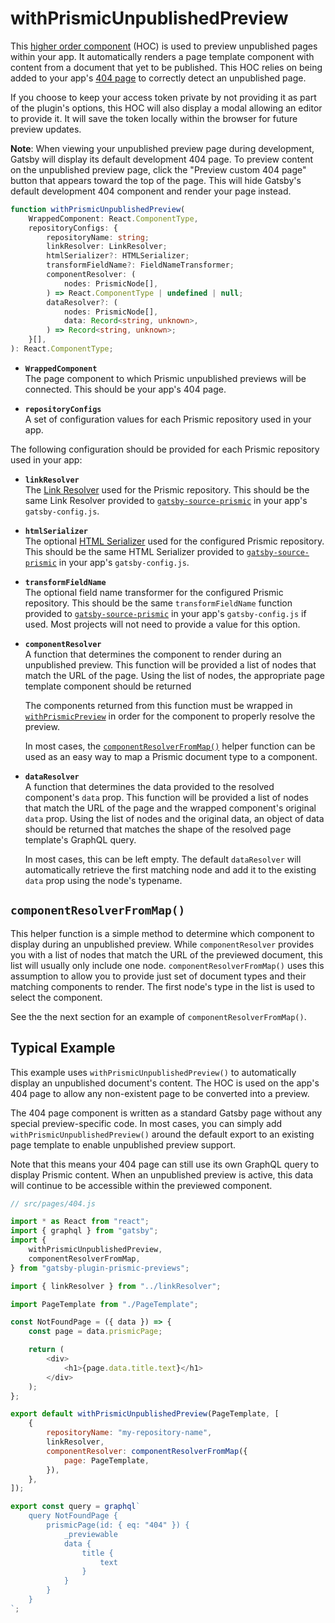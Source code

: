 # withPrismicUnpublishedPreview

This [higher order component][hoc] (HOC) is used to preview unpublished pages
within your app. It automatically renders a page template component with content
from a document that yet to be published. This HOC relies on being added to your
app's
[404 page](https://www.gatsbyjs.com/docs/how-to/adding-common-features/add-404-page/)
to correctly detect an unpublished page.

If you choose to keep your access token private by not providing it as part of
the plugin's options, this HOC will also display a modal allowing an editor to
provide it. It will save the token locally within the browser for future preview
updates.

**Note**: When viewing your unpublished preview page during development, Gatsby
will display its default development 404 page. To preview content on the
unpublished preview page, click the "Preview custom 404 page" button that
appears toward the top of the page. This will hide Gatsby's default development
404 component and render your page instead.

```typescript
function withPrismicUnpublishedPreview(
	WrappedComponent: React.ComponentType,
	repositoryConfigs: {
		repositoryName: string;
		linkResolver: LinkResolver;
		htmlSerializer?: HTMLSerializer;
		transformFieldName?: FieldNameTransformer;
		componentResolver: (
			nodes: PrismicNode[],
		) => React.ComponentType | undefined | null;
		dataResolver?: (
			nodes: PrismicNode[],
			data: Record<string, unknown>,
		) => Record<string, unknown>;
	}[],
): React.ComponentType;
```

- **`WrappedComponent`**<br/>The page component to which Prismic unpublished
  previews will be connected. This should be your app's 404 page.

- **`repositoryConfigs`**<br/>A set of configuration values for each Prismic
  repository used in your app.

The following configuration should be provided for each Prismic repository used
in your app:

- **`linkResolver`**<br/>The [Link Resolver][link-resolver] used for the Prismic
  repository. This should be the same Link Resolver provided to
  [`gatsby-source-prismic`][gsp] in your app's `gatsby-config.js`.

- **`htmlSerializer`**<br/>The optional [HTML Serializer][html-serializer] used
  for the configured Prismic repository. This should be the same HTML Serializer
  provided to [`gatsby-source-prismic`][gsp] in your app's `gatsby-config.js`.

- **`transformFieldName`**<br/>The optional field name transformer for the
  configured Prismic repository. This should be the same `transformFieldName`
  function provided to [`gatsby-source-prismic`][gsp] in your app's
  `gatsby-config.js` if used. Most projects will not need to provide a value for
  this option.

- **`componentResolver`**<br/>A function that determines the component to render
  during an unpublished preview. This function will be provided a list of nodes
  that match the URL of the page. Using the list of nodes, the appropriate page
  template component should be returned

  The components returned from this function must be wrapped in
  [`withPrismicPreview`](./api-withPrismicPreview.md) in order for the component
  to properly resolve the preview.

  In most cases, the [`componentResolverFromMap()`](#componentResolverFromMap)
  helper function can be used as an easy way to map a Prismic document type to a
  component.

- **`dataResolver`**<br/>A function that determines the data provided to the
  resolved component's `data` prop. This function will be provided a list of
  nodes that match the URL of the page and the wrapped component's original
  `data` prop. Using the list of nodes and the original data, an object of data
  should be returned that matches the shape of the resolved page template's
  GraphQL query.

  In most cases, this can be left empty. The default `dataResolver` will
  automatically retrieve the first matching node and add it to the existing
  `data` prop using the node's typename.

## `componentResolverFromMap()`

This helper function is a simple method to determine which component to display
during an unpublished preview. While `componentResolver` provides you with a
list of nodes that match the URL of the previewed document, this list will
usually only include one node. `componentResolverFromMap()` uses this assumption
to allow you to provide just set of document types and their matching components
to render. The first node's type in the list is used to select the component.

See the the next section for an example of `componentResolverFromMap()`.

## Typical Example

This example uses `withPrismicUnpublishedPreview()` to automatically display an
unpublished document's content. The HOC is used on the app's 404 page to allow
any non-existent page to be converted into a preview.

The 404 page component is written as a standard Gatsby page without any special
preview-specific code. In most cases, you can simply add
`withPrismicUnpublishedPreview()` around the default export to an existing page
template to enable unpublished preview support.

Note that this means your 404 page can still use its own GraphQL query to
display Prismic content. When an unpublished preview is active, this data will
continue to be accessible within the previewed component.

```javascript
// src/pages/404.js

import * as React from "react";
import { graphql } from "gatsby";
import {
	withPrismicUnpublishedPreview,
	componentResolverFromMap,
} from "gatsby-plugin-prismic-previews";

import { linkResolver } from "../linkResolver";

import PageTemplate from "./PageTemplate";

const NotFoundPage = ({ data }) => {
	const page = data.prismicPage;

	return (
		<div>
			<h1>{page.data.title.text}</h1>
		</div>
	);
};

export default withPrismicUnpublishedPreview(PageTemplate, [
	{
		repositoryName: "my-repository-name",
		linkResolver,
		componentResolver: componentResolverFromMap({
			page: PageTemplate,
		}),
	},
]);

export const query = graphql`
	query NotFoundPage {
		prismicPage(id: { eq: "404" }) {
			_previewable
			data {
				title {
					text
				}
			}
		}
	}
`;
```

[hoc]: https://reactjs.org/docs/higher-order-components.html
[link-resolver]: https://prismic.io/docs/technologies/link-resolver-gatsby
[gsp]: https://github.com/angeloashmore/gatsby-source-prismic
[html-serializer]: https://prismic.io/docs/technologies/html-serializer-javascript
[usemergeprismicpreviewdata]: ./useMergePrismicPreviewData.md
